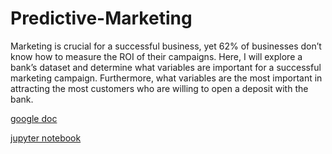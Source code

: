# Predictive-Marketing

Marketing is crucial for a successful business, yet 62% of businesses don’t know how to measure the ROI of their campaigns.  Here, I will explore a bank’s dataset and determine what variables are important for a successful marketing campaign.  Furthermore, what variables are the most important in attracting the most customers who are willing to open a deposit with the bank.

[google doc](https://docs.google.com/document/d/1dLVBZXffiXhr0-wSr-w88DujwVaqNvHGKvEnN28ApoU/edit?usp=sharing)

[jupyter notebook](https://github.com/jasmineregner/predictive_marketing/blob/master/bank_marketing.ipynb)

